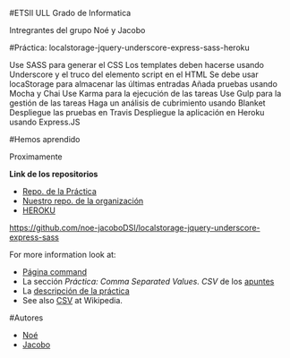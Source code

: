 #ETSII ULL Grado de Informatica

Intregrantes del grupo Noé y Jacobo

#Práctica: localstorage-jquery-underscore-express-sass-heroku

Use SASS para generar el CSS
Los templates deben hacerse usando Underscore y el truco del elemento script en el HTML
Se debe usar locaStorage para almacenar las últimas entradas
Añada pruebas usando Mocha y Chai
Use Karma para la ejecución de las tareas
Use Gulp para la gestión de las tareas
Haga un análisis de cubrimiento usando Blanket
Despliegue las pruebas en Travis
Despliegue la aplicación en Heroku usando Express.JS

#Hemos aprendido

Proximamente


**Link de los repositorios**

* [Repo. de la Práctica](https://github.com/ULL-ESIT-GRADOII-DSI/localstorage-jquery-underscore-express-sass-heroku-noe-jacobo1)
* [Nuestro repo. de la organización](https://github.com/noe-jacoboDSI/localstorage-jquery-underscore-express-sass)
* [HEROKU](https://protected-sea-32566.herokuapp.com/)

https://github.com/noe-jacoboDSI/localstorage-jquery-underscore-express-sass


For more information look at:
* [Página command](http://noe-jacobodsi.github.io/Comma-separated/)
* La sección *Práctica: Comma Separated Values. CSV* de los [apuntes](http://crguezl.github.io/pl-html/node11.html)
* La [descripción de la práctica](https://casianorodriguezleon.gitbooks.io/pl1516/content/practicas/csv.html)
* See also [CSV](http://en.wikipedia.org/wiki/Comma-separated_values) at Wikipedia.

#Autores

* [Noé](http://dsi1516.github.io/Practica1)
* [Jacobo](http://alu0100836059.github.io/pagina_personal)

